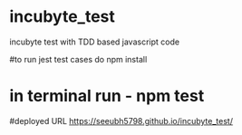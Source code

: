 # incubyte_test
incubyte test with TDD based javascript code


#to run jest test cases
do npm install
# in terminal  run - npm test

#deployed URL 
https://seeubh5798.github.io/incubyte_test/
